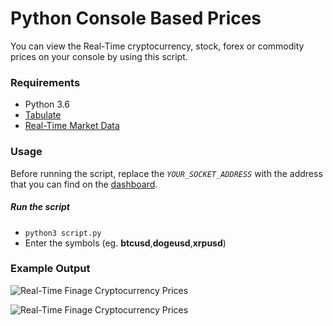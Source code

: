 
# Python Console Based Prices
You can view the Real-Time cryptocurrency, stock, forex or commodity prices on your console by using this script.

### Requirements
* Python 3.6
* [Tabulate](https://pypi.org/project/tabulate/)
* [Real-Time Market Data](https://finage.co.uk/)

### Usage

Before running the script, replace the _`YOUR_SOCKET_ADDRESS`_ with the address that you can find on the [dashboard](https://moon.finage.co.uk).

##### Run the script
* `python3 script.py`
* Enter the symbols (eg. **btcusd**,**dogeusd**,**xrpusd**)


### Example Output
![Real-Time Finage Cryptocurrency Prices](https://finage.s3.eu-west-2.amazonaws.com/blog/Crypto.gif)

![Real-Time Finage Cryptocurrency Prices](https://finage.s3.eu-west-2.amazonaws.com/blog/Crypto.png)
